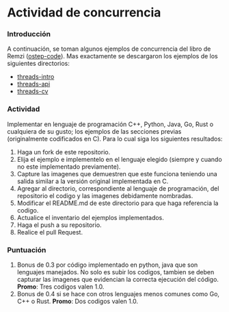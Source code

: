 # Actividad de concurrencia

### Introducción

A continuación, se toman algunos ejemplos de concurrencia del libro de Remzi ([ostep-code](https://github.com/remzi-arpacidusseau/ostep-code/tree/master)). Mas exactamente se descargaron los ejemplos de los siguientes directorios:
* [threads-intro](https://github.com/remzi-arpacidusseau/ostep-code/tree/master/threads-intro)
* [threads-api](https://github.com/remzi-arpacidusseau/ostep-code/tree/master/threads-api)
* [threads-cv](https://github.com/remzi-arpacidusseau/ostep-code/tree/master/threads-cv)

### Actividad

Implementar en lenguaje de programación C++, Python, Java, Go, Rust o cualquiera de su gusto; los ejemplos de las secciones previas (originalmente codificados en C). Para lo cual siga los siguientes resultados:
1. Haga un fork de este repositorio.
2. Elija el ejemplo e implementelo en el lenguaje elegido (siempre y cuando no este implementado previamente).
3. Capture las imagenes que demuestren que este funciona teniendo una salida similar a la versión original implementada en C.
4. Agregar al directorio, correspondiente al lenguaje de programación, del repositorio el codigo y las imagenes debidamente nombradas.
5. Modificar el README.md de este directorio para que haga referencia la codigo.
6. Actualice el inventario del ejemplos implementados.
7. Haga el push a su repositorio.
8. Realice el pull Request.

### Puntuación

1. Bonus de 0.3 por código implementado en python, java que son lenguajes manejados. No solo es subir los codigos, tambien se deben capturar las imagenes que evidencian la correcta ejecución del código. **Promo**: Tres codigos valen 1.0.
2. Bonus de 0.4 si se hace con otros lenguajes menos comunes como Go, C++ o Rust. **Promo**: Dos codigos valen 1.0.




